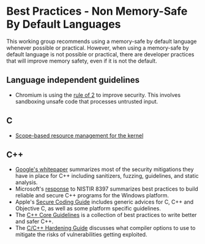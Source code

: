 # Best Practices - Non Memory-Safe By Default Languages

This working group recommends using a memory-safe by default language whenever possible or practical. However, when using a memory-safe by default language is not possible or practical, there are developer practices that will improve memory safety, even if it is not the default.

## Language independent guidelines

* Chromium is using the [rule of 2](https://chromium.googlesource.com/chromium/src/+/master/docs/security/rule-of-2.md) to improve security. This involves sandboxing unsafe code that processes untrusted input.

## C

* [Scope-based resource management for the kernel](https://lwn.net/Articles/934679/)

## C++

* [Google's whitepaper](https://research.google/pubs/secure-by-design-googles-perspective-on-memory-safety/) summarizes most of the security mitigations they have in place for C++ including sanitizers, fuzzing, guidelines, and static analysis.
* Microsoft's [response](https://learn.microsoft.com/en-us/cpp/code-quality/build-reliable-secure-programs) to NISTIR 8397 summarizes best practices to build reliable and secure C++ programs for the Windows platform.
* Apple's [Secure Coding Guide](https://developer.apple.com/library/archive/documentation/Security/Conceptual/SecureCodingGuide/Introduction.html) includes generic advices for C, C++ and Objective C, as well as some platform specific guidelines.
* The [C++ Core Guidelines](https://isocpp.github.io/CppCoreGuidelines/CppCoreGuidelines) is a collection of best practices to write better and safer C++.
* The [C/C++ Hardening Guide](https://best.openssf.org/Compiler-Hardening-Guides/Compiler-Options-Hardening-Guide-for-C-and-C++.html) discusses what compiler options to use to mitigate the risks of vulnerabilities getting exploited.
